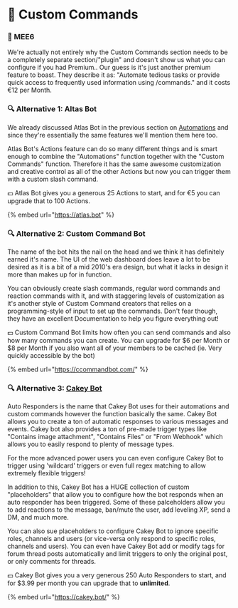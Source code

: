 # 👑 Custom Commands

### 👑 MEE6

We're actually not entirely why the Custom Commands section needs to be a completely separate section/"plugin" and doesn't show us what you can configure if you had Premium.. Our guess is it's just another premium feature to boast. They describe it as: "Automate tedious tasks or provide quick access to frequently used information using /commands." and it costs €12 per Month.

### 🔍 Alternative 1: Altas Bot

We already discussed Atlas Bot in the previous section on [Automations](automations.md) and since they're essentially the same features we'll mention them here too.

Atlas Bot's Actions feature can do so many different things and is smart enough to combine the "Automations" function together with the "Custom Commands" function. Therefore it has the same awesome customization and creative control as all of the other Actions but now you can trigger them with a custom slash command.

💵 Atlas Bot gives you a generous 25 Actions to start, and for €5 you can upgrade that to 100 Actions.

{% embed url="https://atlas.bot" %}

### 🔍 Alternative 2: Custom Command Bot

The name of the bot hits the nail on the head and we think it has definitely earned it's name. The UI of the web dashboard does leave a lot to be desired as it is a bit of a mid 2010's era design, but what it lacks in design it more than makes up for in function.

You can obviously create slash commands, regular word commands and reaction commands with it, and with staggering levels of customization as it's another style of Custom Command creators that relies on a programming-style of input to set up the commands. Don't fear though, they have an excellent Documentation to help you figure everything out!

💵 Custom Command Bot limits how often you can send commands and also how many commands you can create. You can upgrade for $6 per Month or $8 per Month if you also want all of your members to be cached (ie. Very quickly accessible by the bot)

{% embed url="https://ccommandbot.com/" %}

### 🔍 Alternative 3: [Cakey Bot](https://cakey.bot/)

Auto Responders is the name that Cakey Bot uses for their automations and custom commands however the function basically the same. Cakey Bot allows you to create a ton of automatic responses to various messages and events.
Cakey bot also provides a ton of pre-made trigger types like "Contains image attachment", "Contains Files" or "From Webhook" which allows you to easily respond to plenty of message types.

For the more advanced power users you can even configure Cakey Bot to trigger using 'wildcard' triggers or even full regex matching to allow extremely flexible triggers!

In addition to this, Cakey Bot has a HUGE collection of custom "placeholders" that allow you to configure how the bot responds when an auto responder has been triggered. Some of these palceholders allow you to add reactions to the message, ban/mute the user, add leveling XP, send a DM, and much more.

You can also sue placeholders to configure Cakey Bot to ignore specific roles, channels and users (or vice-versa only respond to specific roles, channels and users). You can even have Cakey Bot add or modify tags for forum thread posts automatically and limit triggers to only the original post, or only comments for threads.

💵 Cakey Bot gives you a very generous 250 Auto Responders to start, and for $3.99 per month you can upgrade that to **unlimited**.

{% embed url="https://cakey.bot/" %}